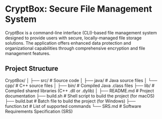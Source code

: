 # CryptBox: Secure File Management System

CryptBox is a command-line interface (CLI)-based file management system designed to provide users with secure, locally-managed file storage solutions. The application offers enhanced data protection and organizational capabilities through comprehensive encryption and file management features.

## Project Structure

CryptBox/ │ ├── src/ # Source code │ ├── java/ # Java source files │ └── cpp/ # C++ source files │ ├── bin/ # Compiled Java .class files ├── lib/ # Compiled shared libraries (C++ .dll or .dylib) │ ├── README.md # Project documentation ├── build.sh # Shell script to build the project (for macOS) ├── build.bat # Batch file to build the project (for Windows) ├── function.txt # List of supported commands └── SRS.md # Software Requirements Specification (SRS)
